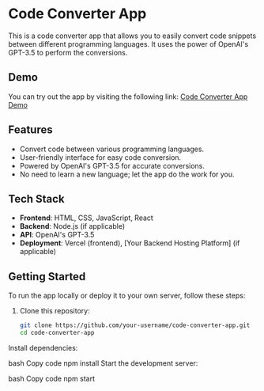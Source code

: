 # Code Converter App

This is a code converter app that allows you to easily convert code snippets between different programming languages. It uses the power of OpenAI's GPT-3.5 to perform the conversions.

## Demo


You can try out the app by visiting the following link:
[Code Converter App Demo](https://code-converter-frontend-three.vercel.app/)

## Features

- Convert code between various programming languages.
- User-friendly interface for easy code conversion.
- Powered by OpenAI's GPT-3.5 for accurate conversions.
- No need to learn a new language; let the app do the work for you.

## Tech Stack

- **Frontend**: HTML, CSS, JavaScript, React
- **Backend**: Node.js (if applicable)
- **API**: OpenAI's GPT-3.5
- **Deployment**: Vercel (frontend), [Your Backend Hosting Platform] (if applicable)

## Getting Started

To run the app locally or deploy it to your own server, follow these steps:

1. Clone this repository:

   ```bash
   git clone https://github.com/your-username/code-converter-app.git
   cd code-converter-app
Install dependencies:

bash
Copy code
npm install
Start the development server:

bash
Copy code
npm start
